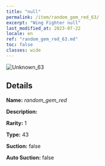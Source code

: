 ```yaml
---
title: "null"
permalink: /item/random_gem_red_63/
excerpt: "Wing Fighter null"
last_modified_at: 2023-07-22
locale: en
ref: "random_gem_red_63.md"
toc: false
classes: wide
---
```



 ![Unknown_63](/images/item/random_gem_red_p.png)



## Details

 **Name:** *random_gem_red* 

 **Description:** 

 **Rarity:** 1 

 **Type:** 43 

 **Suction:** false 

 **Auto Suction:** false 


